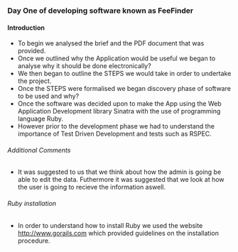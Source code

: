 ### Day One of developing software known as FeeFinder

#### Introduction 

* To begin we analysed the brief and the PDF document that was provided. 
* Once we outlined why the Application would be useful we began to analyse why it should be done electronically?
* We then began to outline the STEPS we would take in order to undertake the project.
* Once the STEPS were formalised we began discovery phase of software to be used and why?	
* Once the software was decided upon to make the App using the Web Application Development library Sinatra with the use  of programming language Ruby. 
* However prior to the development phase we had to understand the importance of Test Driven Development and tests such as RSPEC. 

###### Additional Comments
* It was suggested to us that we think about how the admin is going be able to edit the data.
Futhermore it was suggested that we look at how the user is going to recieve the information aswell. 

###### Ruby installation
* In order to understand how to install Ruby we used the website http://www.gorails.com which provided guidelines on the installation procedure. 
